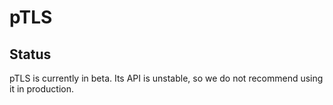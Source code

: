 # pTLS

## Status
pTLS is currently in beta. Its API is unstable, so we do not recommend using it in production.

